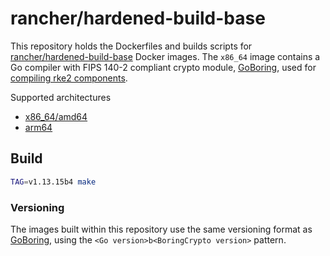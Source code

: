 # rancher/hardened-build-base

This repository holds the Dockerfiles and builds scripts for [rancher/hardened-build-base](https://hub.docker.com/r/rancher/hardened-build-base) Docker images. The `x86_64` image contains a Go compiler with FIPS 140-2 compliant crypto module, [GoBoring](https://github.com/golang/go/tree/dev.boringcrypto/misc/boring), used for [compiling rke2 components](https://docs.rke2.io/security/fips_support/#fips-support-in-cluster-components).

Supported architectures

- [x86_64/amd64](Dockerfile.amd64)
- [arm64](Dockerfile.arm64)

## Build

```sh
TAG=v1.13.15b4 make
```

### Versioning

The images built within this repository use the same versioning format as [GoBoring](https://github.com/golang/go/tree/dev.boringcrypto/misc/boring#version-strings), using the `<Go version>b<BoringCrypto version>` pattern.
